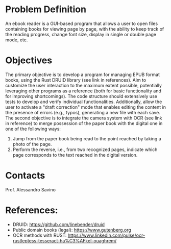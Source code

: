 # Problem Definition

An ebook reader is a GUI-based program that allows a user to open files containing books for viewing page by page, with the ability to keep track of the reading progress, change font size, display in single or double page mode, etc.

# Objectives

The primary objective is to develop a program for managing EPUB format books, using the Rust DRUID library (see link in references). Aim to customize the user interaction to the maximum extent possible, potentially leveraging other programs as a reference (both for basic functionality and for improving shortcomings). The code structure should extensively use tests to develop and verify individual functionalities. Additionally, allow the user to activate a "draft correction" mode that enables editing the content in the presence of errors (e.g., typos), generating a new file with each save. The second objective is to integrate the camera system with OCR (see link in reference) to merge possession of the paper book with the digital one in one of the following ways:

1. Jump from the paper book being read to the point reached by taking a photo of the page.
2. Perform the reverse, i.e., from two recognized pages, indicate which page corresponds to the text reached in the digital version.

# Contacts

Prof. Alessandro Savino

# References:

- DRUID: https://github.com/linebender/druid
- Public domain books (legal): https://www.gutenberg.org
- OCR methods with RUST: https://www.linkedin.com/pulse/ocr-rustleptess-tesseract-ha%C3%AFkel-ouaghrem/
